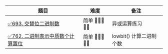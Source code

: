 | 题目                                                                                      | 难度            | 备注               | 
|-----------------------------------------------------------------------------------------|---------------|------------------|
| [✅693. 交替位二进制数](https://leetcode-cn.com/problems/binary-number-with-alternating-bits/)      | 简单 🤩🤩🤩🤩🤩 | 异或运算练习           |
| [✅762. 二进制表示中质数个计算置位](https://leetcode-cn.com/problems/prime-number-of-set-bits-in-binary-representation/)      | 简单 🤩🤩🤩🤩🤩 | lowbit() 计算二进制个数 |